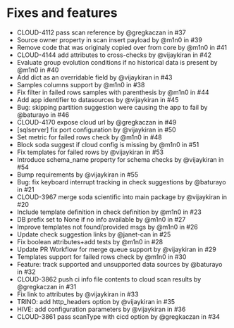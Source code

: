 # Fixes and features

* CLOUD-4112 pass scan reference by @gregkaczan in #37
* Source owner property in scan insert payload by @m1n0 in #39
* Remove code that was originaly copied over from core by @m1n0 in #41
* CLOUD-4144 add attributes to cross-checks by @vijaykiran in #42
* Evaluate group evolution conditions if no historical data is present by @m1n0 in #40
* Add dict as an overridable field by @vijaykiran in #43
* Samples columns support by @m1n0 in #38
* Fix filter in failed rows samples with parenthesis by @m1n0 in #44
* Add app identifier to datasources by @vijaykiran in #45
* Bug: skipping partition suggestion were causing the app to fail by @baturayo in #46
* CLOUD-4170 expose cloud url by @gregkaczan in #49
* \[sqlserver] fix port configuration by @vijaykiran in #50
* Set metric for failed rows check by @m1n0 in #48
* Block soda suggest if cloud config is missing by @m1n0 in #51
* Fix templates for failed rows by @vijaykiran in #53
* Introduce schema\_name property for schema checks by @vijaykiran in #54
* Bump requirements by @vijaykiran in #55
* Bug: fix keyboard interrupt tracking in check suggestions by @baturayo in #21
* CLOUD-3967 merge soda scientific into main package by @vijaykiran in #20
* Include template definition in check definition by @m1n0 in #23
* DB prefix set to None if no info available by @m1n0 in #27
* Improve templates not found/provided msgs by @m1n0 in #26
* Update check suggestion links by @janet-can in #25
* Fix boolean attributes+add tests by @m1n0 in #28
* Update PR Workflow for merge queue support by @vijaykiran in #29
* Templates support for failed rows check by @m1n0 in #30
* Feature: track supported and unsupported data sources by @baturayo in #32
* CLOUD-3862 push ci info file contents to cloud scan results by @gregkaczan in #31
* Fix link to attributes by @vijaykiran in #33
* TRINO: add http\_headers option by @vijaykiran in #35
* HIVE: add configuration parameters by @vijaykiran in #36
* CLOUD-3861 pass scanType with cicd option by @gregkaczan in #34
